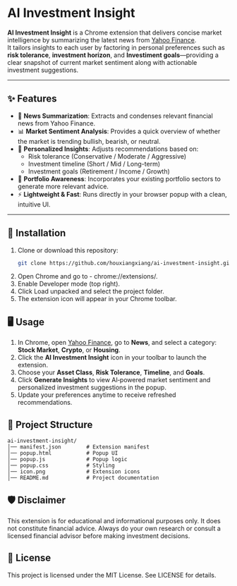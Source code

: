 # AI Investment Insight

**AI Investment Insight** is a Chrome extension that delivers concise market intelligence by summarizing the latest news from [Yahoo Finance](https://finance.yahoo.com).  
It tailors insights to each user by factoring in personal preferences such as **risk tolerance**, **investment horizon**, and **Investiment goals**—providing a clear snapshot of current market sentiment along with actionable investment suggestions.

---

## ✨ Features

- 🔎 **News Summarization**: Extracts and condenses relevant financial news from Yahoo Finance.  
- 📊 **Market Sentiment Analysis**: Provides a quick overview of whether the market is trending bullish, bearish, or neutral.  
- 🎯 **Personalized Insights**: Adjusts recommendations based on:
  - Risk tolerance (Conservative / Moderate / Aggressive)
  - Investment timeline (Short / Mid / Long-term)
  - Investment goals (Retirement / Income / Growth)
- 🧩 **Portfolio Awareness**: Incorporates your existing portfolio sectors to generate more relevant advice.  
- ⚡ **Lightweight & Fast**: Runs directly in your browser popup with a clean, intuitive UI.

---

## 🚀 Installation

1. Clone or download this repository:
   ```bash
   git clone https://github.com/houxiangxiang/ai-investment-insight.git
2. Open Chrome and go to - chrome://extensions/.
3. Enable Developer mode (top right).
4. Click Load unpacked and select the project folder.
5. The extension icon will appear in your Chrome toolbar.

## 🖥️ Usage
1. In Chrome, open [Yahoo Finance](https://finance.yahoo.com/), go to **News**, and select a category: **Stock Market**, **Crypto**, or **Housing**.
2. Click the **AI Investment Insight** icon in your toolbar to launch the extension.
3. Choose your **Asset Class**, **Risk Tolerance**, **Timeline**, and **Goals**.
4. Click **Generate Insights** to view AI‑powered market sentiment and personalized investment suggestions in the popup.
5. Update your preferences anytime to receive refreshed recommendations.

## 📂 Project Structure
```text
ai-investment-insight/
│── manifest.json        # Extension manifest
│── popup.html           # Popup UI
│── popup.js             # Popup logic
│── popup.css            # Styling
│── icon.png             # Extension icons
│── README.md            # Project documentation
```

## 🛡️ Disclaimer
This extension is for educational and informational purposes only.
It does not constitute financial advice. Always do your own research or consult a licensed financial advisor before making investment decisions.

## 📜 License
This project is licensed under the MIT License. See LICENSE for details.